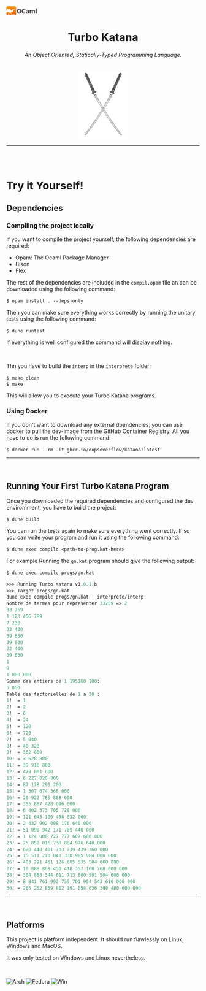 <a href="">
  <img src="img/colour-logo.png"
       alt="OCaml"
       style="border: none; width: 80px;" />
</a>


<h1 align="center"> 
    Turbo Katana 
</h1>
<h6 align="center">
An Object Oriented, Statically-Typed Programming Language. 
</h6>
<p align="center">
    <img src="img/logo.png" width="25%">
</p>



***

<br>
<br>

# Try it Yourself! 

## Dependencies

### Compiling the project locally

If you want to compile the project yourself, the following dependencies are required: 
- Opam: The Ocaml Package Manager
- Bison
- Flex
  
The rest of the dependencies are included in the `compil.opam` file an can be downloaded using the following command:

```
$ opam install . --deps-only
```

Then you can make sure everything works correctly by running the unitary tests using the following command:

```
$ dune runtest
```
If everything is well configured the command will display nothing. 

<br>

Thn you have to build the `interp` in the `interprete` folder: 
```
$ make clean
$ make
``` 
This will allow you to execute your Turbo Katana programs.

### Using Docker
If you don't want to download any external dpendencies, you can use docker to pull the dev-image from the GitHub Container Registry. All you have to do is run the following command:
```
$ docker run --rm -it ghcr.io/oopsoverflow/katana:latest
```

***
<br>

## Running Your First Turbo Katana Program
Once you downloaded the required dependencies and configured the dev enviromment, you have to build the project: 
```
$ dune build
```
You can run the tests again to make sure everything went correctly. 
If so you can write your program and run it using the following command:
```
$ dune exec compilc <path-to-prog.kat-here>
```
For example Running the `gn.kat` program should give the following output:
```
$ dune exec compilc progs/gn.kat
```
```ocaml
>>> Running Turbo Katana v1.0.1.b
>>> Target progs/gn.kat
dune exec compilc progs/gn.kat | interprete/interp
Nombre de termes pour representer 33259 => 2
33 259
1 123 456 789
7 230
32 400
39 630
39 630
32 400
39 630
1
0
1 000 000
Somme des entiers de 1 195160 100:
5 050
Table des factorielles de 1 a 30 :
1!  = 1
2!  = 2
3!  = 6
4!  = 24
5!  = 120
6!  = 720
7!  = 5 040
8!  = 40 320
9!  = 362 880
10! = 3 628 800
11! = 39 916 800
12! = 479 001 600
13! = 6 227 020 800
14! = 87 178 291 200
15! = 1 307 674 368 000
16! = 20 922 789 888 000
17! = 355 687 428 096 000
18! = 6 402 373 705 728 000
19! = 121 645 100 408 832 000
20! = 2 432 902 008 176 640 000
21! = 51 090 942 171 709 440 000
22! = 1 124 000 727 777 607 680 000
23! = 25 852 016 738 884 976 640 000
24! = 620 448 401 733 239 439 360 000
25! = 15 511 210 043 330 985 984 000 000
26! = 403 291 461 126 605 635 584 000 000
27! = 10 888 869 450 418 352 160 768 000 000
28! = 304 888 344 611 713 860 501 504 000 000
29! = 8 841 761 993 739 701 954 543 616 000 000
30! = 265 252 859 812 191 058 636 308 480 000 000
```

***
<br>

## Platforms
This project is platform independent. It should run flawlessly on Linux, Windows and MacOS.

It was only tested on Windows and Linux nevertheless.

<br>

![Arch](https://img.shields.io/badge/Arch_Linux-1793D1?style=for-the-badge&logo=arch-linux&logoColor=white)
![Fedora](https://img.shields.io/badge/Fedora-294172?style=for-the-badge&logo=fedora&logoColor=white)
![Win](https://img.shields.io/badge/Windows-0078D6?style=for-the-badge&logo=windows&logoColor=white)
